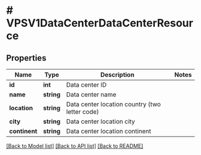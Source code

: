 # # VPSV1DataCenterDataCenterResource

## Properties

Name | Type | Description | Notes
------------ | ------------- | ------------- | -------------
**id** | **int** | Data center ID |
**name** | **string** | Data center name |
**location** | **string** | Data center location country (two letter code) |
**city** | **string** | Data center location city |
**continent** | **string** | Data center location continent |

[[Back to Model list]](../../README.md#models) [[Back to API list]](../../README.md#endpoints) [[Back to README]](../../README.md)

